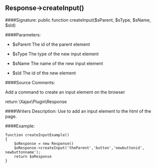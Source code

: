 ## Response->createInput()

####Signature: public function createInput($sParent, $sType, $sName, $sId)

####Parameters:

* $sParent The id of the parent element

* $sType The type of the new input element

* $sName The name of the new input element

* $sId The id of the new element

####Source Comments:

Add a command to create an input element on the browser  

return \Xajax\Plugin\Response
>


####Writers Description:
Use to add an input element to the html of the page.

####Example:
```
function createInputExample()
{
    $oResponse = new Response()
    $oResponse->createInput('theParent','button','newbuttonid', newbuttonname');
    return $oResponse
}
```